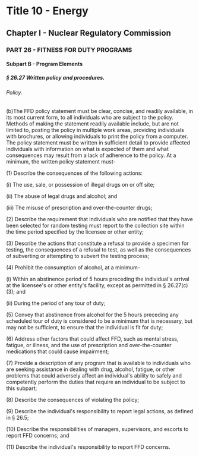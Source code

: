 
# Title 10 - Energy
## Chapter I - Nuclear Regulatory Commission
### PART 26 - FITNESS FOR DUTY PROGRAMS
#### Subpart B - Program Elements
##### § 26.27 Written policy and procedures.
###### Policy.

(b)The FFD policy statement must be clear, concise, and readily available, in its most current form, to all individuals who are subject to the policy. Methods of making the statement readily available include, but are not limited to, posting the policy in multiple work areas, providing individuals with brochures, or allowing individuals to print the policy from a computer. The policy statement must be written in sufficient detail to provide affected individuals with information on what is expected of them and what consequences may result from a lack of adherence to the policy. At a minimum, the written policy statement must-

(1) Describe the consequences of the following actions:

(i) The use, sale, or possession of illegal drugs on or off site;

(ii) The abuse of legal drugs and alcohol; and

(iii) The misuse of prescription and over-the-counter drugs;

(2) Describe the requirement that individuals who are notified that they have been selected for random testing must report to the collection site within the time period specified by the licensee or other entity;

(3) Describe the actions that constitute a refusal to provide a specimen for testing, the consequences of a refusal to test, as well as the consequences of subverting or attempting to subvert the testing process;

(4) Prohibit the consumption of alcohol, at a minimum-

(i) Within an abstinence period of 5 hours preceding the individual's arrival at the licensee's or other entity's facility, except as permitted in § 26.27(c)(3); and

(ii) During the period of any tour of duty;

(5) Convey that abstinence from alcohol for the 5 hours preceding any scheduled tour of duty is considered to be a minimum that is necessary, but may not be sufficient, to ensure that the individual is fit for duty;

(6) Address other factors that could affect FFD, such as mental stress, fatigue, or illness, and the use of prescription and over-the-counter medications that could cause impairment;

(7) Provide a description of any program that is available to individuals who are seeking assistance in dealing with drug, alcohol, fatigue, or other problems that could adversely affect an individual's ability to safely and competently perform the duties that require an individual to be subject to this subpart;

(8) Describe the consequences of violating the policy;

(9) Describe the individual's responsibility to report legal actions, as defined in § 26.5;

(10) Describe the responsibilities of managers, supervisors, and escorts to report FFD concerns; and

(11) Describe the individual's responsibility to report FFD concerns.
